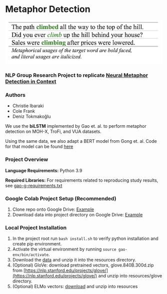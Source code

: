 # Metaphor Detection
![](images/gao_readme.png)

### NLP Group Research Project to replicate <a href="https://arxiv.org/pdf/1808.09653.pdf" target="_blank">Neural Metaphor Detection in Context</a>

### Authors

* Christie Ibaraki
* Cole Frank
* Deniz Tokmakoğlu

We use the **biLSTM** implemented by Gao et. al. to perform metaphor detection on MOH-X, TroFi, and VUA datasets.

Using the same data, we also adapt a BERT model from Gong et. al. Code for that model can be found [here](https://github.com/cmsc-25700/gong-metaphor-detection)
### Project Overview
**Language Requirements:**
Python 3.9

**Required Libraries:**
For requirements related to reproducing study results, see [gao-g-requirements.txt](gao-g-requirements.txt)

### Google Colab Project Setup (Recommended)
1. Clone repo onto Google Drive: [Example](https://github.com/christiejibaraki/guides/blob/main/python/colab/Clone_git_repo.ipynb)
2. Download data into project directory on Google Drive: [Example](https://github.com/christiejibaraki/guides/blob/main/python/colab/Download_large_data.ipynb)

### Local Project Installation
1. In the project root run `bash install.sh` to verify python installation and create pip environment.
2. Activate the virtual environment by running `source gao-env/bin/activate`.
3. Download the [data](https://drive.google.com/file/d/18tBHegty7sWreqj9Fp8zETKloeOpsGHO/view?usp=sharing) and unzip it into the resources directory.
4. (Optional) GloVe: download pretrained vectors, glove.840B.300d.zip from [https://nlp.stanford.edu/projects/glove/](https://nlp.stanford.edu/projects/glove/) and unzip into resources/glove directory.
5. (Optional) ELMo vectors: [download](https://drive.google.com/file/d/1e1L7wr4H7vRcHefbmdPdbuv_nz76_-Vb/view?usp=sharing) and unzip into resources
